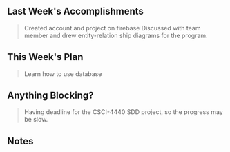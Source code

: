 ## Last Week's Accomplishments

> Created account and project on firebase
> Discussed with team member and drew entity-relation ship diagrams for the program.

## This Week's Plan

> Learn how to use database

## Anything Blocking?

> Having deadline for the CSCI-4440 SDD project, so the progress may be slow.

## Notes